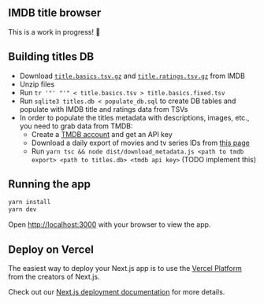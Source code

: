 ## IMDB title browser

This is a work in progress! 🚧

## Building titles DB

* Download [`title.basics.tsv.gz`](https://datasets.imdbws.com/title.basics.tsv.gz) and [`title.ratings.tsv.gz`](https://datasets.imdbws.com/title.ratings.tsv.gz) from IMDB
* Unzip files
* Run `tr '"' "'" < title.basics.tsv > title.basics.fixed.tsv`
* Run `sqlite3 titles.db < populate_db.sql` to create DB tables and populate with IMDB title and ratings data from TSVs
* In order to populate the titles metadata with descriptions, images, etc., you need to grab data from TMDB:
  * Create a [TMDB account](https://themoviedb.org) and get an API key
  * Download a daily export of movies and tv series IDs from [this page](https://developers.themoviedb.org/3/getting-started/daily-file-exports)
  * Run `yarn tsc && node dist/download_metadata.js <path to tmdb export> <path to titles.db> <tmdb api key>` (TODO implement this)

## Running the app

```bash
yarn install
yarn dev
```

Open [http://localhost:3000](http://localhost:3000) with your browser to view the app.

## Deploy on Vercel

The easiest way to deploy your Next.js app is to use the [Vercel Platform](https://vercel.com/new?utm_medium=default-template&filter=next.js&utm_source=create-next-app&utm_campaign=create-next-app-readme) from the creators of Next.js.

Check out our [Next.js deployment documentation](https://nextjs.org/docs/deployment) for more details.
